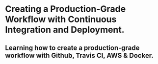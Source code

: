 # Creating a Production-Grade Workflow with Continuous Integration and Deployment.

## Learning how to create a production-grade workflow with Github, Travis CI, AWS & Docker.
